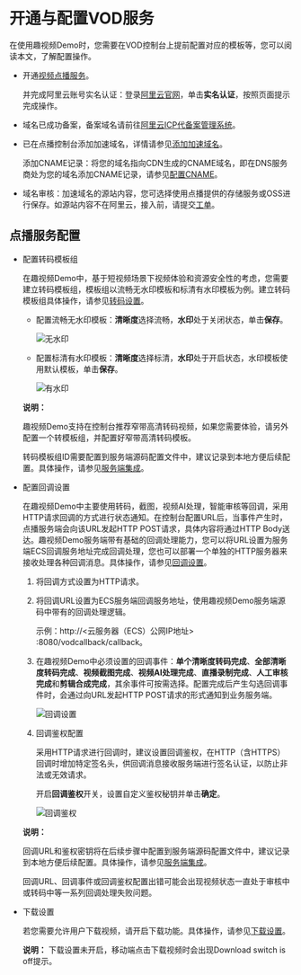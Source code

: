 # 开通与配置VOD服务

在使用趣视频Demo时，您需要在VOD控制台上提前配置对应的模板等，您可以阅读本文，了解配置操作。

-   开通[视频点播服务](https://www.aliyun.com/product/vod)。

    并完成阿里云账号实名认证：登录[阿里云官网](https://account.console.aliyun.com/?spm=a2c4g.11186623.2.11.252241abqbKiGM#/auth/home)，单击**实名认证**，按照页面提示完成操作。

-   域名已成功备案，备案域名请前往[阿里云ICP代备案管理系统](https://beian.aliyun.com/?spm=5176.8142029.388261.3.a0SCC3)。

-   已在点播控制台添加加速域名，详情请参见[添加加速域名](/cn.zh-CN/控制台指南/域名管理/添加加速域名.md)。

    添加CNAME记录：将您的域名指向CDN生成的CNAME域名，即在DNS服务商处为您的域名添加CNAME记录，请参见[配置CNAME](/cn.zh-CN/控制台指南/域名管理/配置CNAME/阿里云（原万网）解析配置CNAME流程.md)。

-   域名审核：加速域名的源站内容，您可选择使用点播提供的存储服务或OSS进行保存。如源站内容不在阿里云，接入前，请提交[工单](https://selfservice.console.aliyun.com/ticket/createIndex)。


## 点播服务配置

-   配置转码模板组

    在趣视频Demo中，基于短视频场景下视频体验和资源安全性的考虑，您需要建立转码模板组，模板组以流畅无水印模板和标清有水印模板为例。建立转码模板组具体操作，请参见[转码设置](/cn.zh-CN/控制台指南/配置管理/转码设置.md)。

    -   配置流畅无水印模板：**清晰度**选择流畅，**水印**处于关闭状态，单击**保存**。

        ![无水印](https://static-aliyun-doc.oss-accelerate.aliyuncs.com/assets/img/zh-CN/4412366061/p186085.png)

    -   配置标清有水印模板：**清晰度**选择标清，**水印**处于开启状态，水印模板使用默认模板，单击**保存**。

        ![有水印](https://static-aliyun-doc.oss-accelerate.aliyuncs.com/assets/img/zh-CN/4412366061/p186086.png)

    **说明：**

    趣视频Demo支持在控制台推荐窄带高清转码视频，如果您需要体验，请另外配置一个转模板组，并配置好窄带高清转码模板。

    转码模板组ID需要配置到服务端源码配置文件中，建议记录到本地方便后续配置。具体操作，请参见[服务端集成](/cn.zh-CN/趣视频解决方案/AppServer后台源码集成说明.md)。

-   配置回调设置

    在趣视频Demo中主要使用转码，截图，视频AI处理，智能审核等回调，采用HTTP请求回调的方式进行状态通知。在控制台配置URL后，当事件产生时，点播服务端会向该URL发起HTTP POST请求，具体内容将通过HTTP Body送达。趣视频Demo服务端带有基础的回调处理能力，您可以将URL设置为服务端ECS回调服务地址完成回调处理，您也可以部署一个单独的HTTP服务器来接收处理各种回调消息。具体操作，请参见[回调设置](/cn.zh-CN/控制台指南/配置管理/回调设置.md)。

    1.  将回调方式设置为HTTP请求。
    2.  将回调URL设置为ECS服务端回调服务地址，使用趣视频Demo服务端源码中带有的回调处理逻辑。

        示例：http://<云服务器（ECS）公网IP地址\> :8080/vodcallback/callback。

    3.  在趣视频Demo中必须设置的回调事件：**单个清晰度转码完成**、**全部清晰度转码完成**、**视频截图完成**、**视频AI处理完成**、**直播录制完成**、**人工审核完成**和**剪辑合成完成**，其余事件可按需选择。配置完成后产生勾选回调事件时，会通过向URL发起HTTP POST请求的形式通知到业务服务端。

        ![回调设置](https://static-aliyun-doc.oss-accelerate.aliyuncs.com/assets/img/zh-CN/4412366061/p186087.png)

    4.  回调鉴权配置

        采用HTTP请求进行回调时，建议设置回调鉴权，在HTTP（含HTTPS）回调时增加特定签名头，供回调消息接收服务端进行签名认证，以防止非法或无效请求。

        开启**回调鉴权**开关，设置自定义鉴权秘钥并单击**确定**。

        ![回调鉴权](https://static-aliyun-doc.oss-accelerate.aliyuncs.com/assets/img/zh-CN/4412366061/p186088.png)

    **说明：**

    回调URL和鉴权密钥将在后续步骤中配置到服务端源码配置文件中，建议记录到本地方便后续配置。具体操作，请参见[服务端集成](/cn.zh-CN/趣视频解决方案/AppServer后台源码集成说明.md)。

    回调URL、回调事件或回调鉴权配置出错可能会出现视频状态一直处于审核中或转码中等一系列回调处理失败问题。

-   下载设置

    若您需要允许用户下载视频，请开启下载功能。具体操作，请参见[下载设置](/cn.zh-CN/控制台指南/域名管理/下载设置.md)。

    **说明：** 下载设置未开启，移动端点击下载视频时会出现Download switch is off提示。


